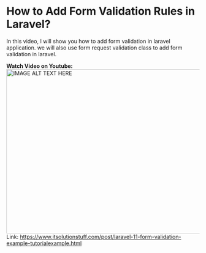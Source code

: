 # How to Add Form Validation Rules in Laravel?
In this video, I will show you how to add form validation in laravel application. we will also use form request validation class to add form validation in laravel.

<strong>Watch Video on Youtube:</strong><br/>
<a href="https://youtu.be/b5tc8CLlsLc" target="_blank"><img src="http://img.youtube.com/vi/b5tc8CLlsLc/0.jpg" 
alt="IMAGE ALT TEXT HERE" width="640" height="430" /></a>
Link: https://www.itsolutionstuff.com/post/laravel-11-form-validation-example-tutorialexample.html
